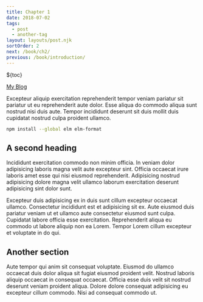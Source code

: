 ```yaml
---
title: Chapter 1
date: 2018-07-02
tags:
  - post
  - another-tag
layout: layouts/post.njk
sortOrder: 2
next: /book/ch2/
previous: /book/introduction/
---
```


${toc}

[My Blog](https://pianomanfrazier.com)

Excepteur aliquip exercitation reprehenderit tempor veniam pariatur sit pariatur ut eu reprehenderit aute dolor. Esse aliqua do commodo aliqua sunt nostrud nisi duis aute. Tempor incididunt deserunt sit duis mollit duis cupidatat nostrud culpa proident ullamco.


```bash
npm install --global elm elm-format
```

## A second heading

Incididunt exercitation commodo non minim officia. In veniam dolor adipisicing laboris magna velit aute excepteur sint. Officia occaecat irure laboris amet esse qui nisi eiusmod reprehenderit. Adipisicing nostrud adipisicing dolore magna velit ullamco laborum exercitation deserunt adipisicing sint dolor sunt.

Excepteur duis adipisicing ex in duis sunt cillum excepteur occaecat ullamco. Consectetur incididunt est et adipisicing sit ex. Aute eiusmod duis pariatur veniam ut et ullamco aute consectetur eiusmod sunt culpa. Cupidatat labore officia esse exercitation. Reprehenderit aliqua eu commodo ut labore aliquip non ea Lorem. Tempor Lorem cillum excepteur et voluptate in do qui.

## Another section

Aute tempor qui anim sit consequat voluptate. Eiusmod do ullamco occaecat duis dolor aliqua sit fugiat eiusmod proident velit. Nostrud laboris aliquip occaecat in consequat occaecat. Officia esse duis velit sit nostrud deserunt veniam proident aliqua. Dolore dolore consequat adipisicing eu excepteur cillum commodo. Nisi ad consequat commodo ut.